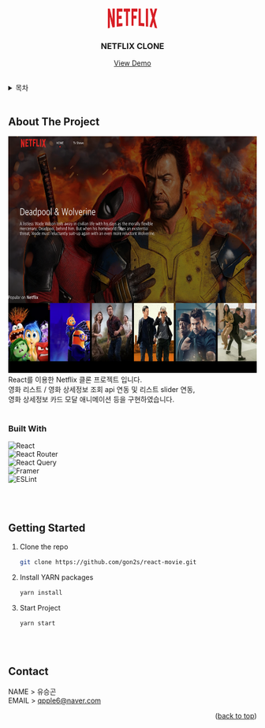 <br />
<div align="center">
  <a href="https://github.com/othneildrew/Best-README-Template">
    <img src="images/logo.png" alt="Logo" width="100" height="40">
  </a>

  <h3 align="center">NETFLIX CLONE</h3>

  <p align="center">
    <a  href="https://react-movie-git-main-gon2s-projects.vercel.app/">View Demo</a>
  </p>
</div>

<br/>

<!-- TABLE OF CONTENTS -->
<details>
  <summary>목차</summary>
  <ol>
    <li>
      <a href="#about-the-project">About The Project</a>
    </li>
    <li><a href="#built-with">Built With</a></li>
    <li>
      <a href="#getting-started">Getting Started</a>
    </li>
    <li><a href="#contact">Contact</a></li>
  </ol>
</details>

<br/>

<!-- ABOUT THE PROJECT -->

## About The Project

<img src="images/preview.png" alt="Logo" width="640" height="480">

<br/>
React를 이용한 Netflix 클론 프로젝트 입니다.

<br/>
영화 리스트 / 영화 상세정보 조회 api 연동 및 리스트 slider 연동,
<br/>
영화 상세정보 카드 모달 애니메이션 등을 구현하였습니다.

<br/>
<br/>

### Built With

![React](https://img.shields.io/badge/react-%2320232a.svg?style=for-the-badge&logo=react&logoColor=%2361DAFB)
<br/>
![React Router](https://img.shields.io/badge/React_Router-CA4245?style=for-the-badge&logo=react-router&logoColor=white)
<br/>
![React Query](https://img.shields.io/badge/-React%20Query-FF4154?style=for-the-badge&logo=react%20query&logoColor=white)
<br/>
![Framer](https://img.shields.io/badge/Framer-black?style=for-the-badge&logo=framer&logoColor=blue)
<br/>
![ESLint](https://img.shields.io/badge/ESLint-4B3263?style=for-the-badge&logo=eslint&logoColor=white)

<br/>
<br/>

<!-- GETTING STARTED -->

## Getting Started

1. Clone the repo
   ```sh
   git clone https://github.com/gon2s/react-movie.git
   ```
2. Install YARN packages
   ```sh
   yarn install
   ```
3. Start Project
   ```sh
   yarn start
   ```

<br/>
<br/>

<!-- CONTACT -->

## Contact

NAME > 유승곤
<br/>
EMAIL > qpple6@naver.com

<p align="right">(<a href="#readme-top">back to top</a>)</p>
